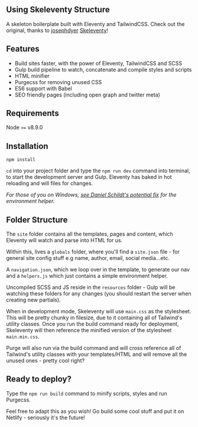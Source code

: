 

## Using Skeleventy Structure

A skeleton boilerplate built with Eleventy and TailwindCSS. Check out the original, thanks to [josephdyer](https://github.com/josephdyer/skeleventy/commits?author=josephdyer) [Skeleventy](https://github.com/josephdyer/skeleventy)!

## Features

- Build sites faster, with the power of Eleventy, TailwindCSS and SCSS
- Gulp build pipeline to watch, concatenate and compile styles and scripts
- HTML minifier
- Purgecss for removing unused CSS
- ES6 support with Babel
- SEO friendly pages (including open graph and twitter meta)

## Requirements

Node `>=` v8.9.0

## Installation

```
npm install
```

`cd` into your project folder and type the `npm run dev` command into terminal, to start the development server and Gulp. Eleventy has baked in hot reloading and will files for changes.

_For those of you on Windows, [see Daniel Schildt's potential fix](https://github.com/josephdyer/skeleventy/issues/2#issuecomment-465754702) for the environment helper._

## Folder Structure

The `site` folder contains all the templates, pages and content, which Eleventy will watch and parse into HTML for us.

Within this, lives a `globals` folder, where you'll find a `site.json` file - for general site config stuff e.g name, author, email, social media...etc.

A `navigation.json`, which we loop over in the template, to generate our nav and a `helpers.js` which just contains a simple environment helper.

Uncompiled SCSS and JS reside in the `resources` folder - Gulp will be watching these folders for any changes (you should restart the server when creating new partials).

When in development mode, Skeleventy will use `main.css` as the stylesheet. This will be pretty chunky in filesize, due to it containing all of Tailwind's utility classes. Once you run the build command ready for deployment, Skeleventy will then reference the minified version of the stylesheet `main.min.css`.

Purge will also run via the build command and will cross reference all of Tailwind's utility classes with your templates/HTML and will remove all the unused ones - pretty cool right?

## Ready to deploy?

Type the `npm run build` command to minify scripts, styles and run Purgecss.

Feel free to adapt this as you wish! Go build some cool stuff and put it on Netlify - seriously it's the future!
